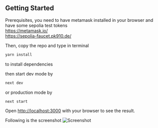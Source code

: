 ## Getting Started

Prerequisites, you need to have metamask installed in your browser and have some sepolia test tokens
</br>
https://metamask.io/
</br>
https://sepolia-faucet.pk910.de/

Then, copy the repo and type in terminal
```bash
yarn install 
```
to install dependencies

then start dev mode by 
```bash
next dev
```
or production mode by
```bash
next start
```

Open [http://localhost:3000](http://localhost:3000) with your browser to see the result.

Following is the screenshot
![Screenshot](https://github.com/Vincent71399/token_forge/assets/10882410/efb9aa57-89ea-446c-b4d1-e35e037728e4)

